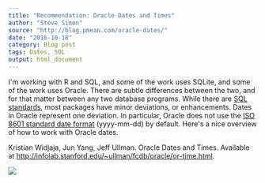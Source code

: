 ```yaml
---
title: "Recommendation: Oracle Dates and Times"
author: "Steve Simon"
source: "http://blog.pmean.com/oracle-dates/"
date: "2016-10-18"
category: Blog post
tags: Dates, SQL
output: html_document
---
```


I'm working with R and SQL, and some of the work uses SQLite, and some
of the work uses Oracle. There are subtle differences between the two,
and for that matter between any two database programs. While there are
[SQL
standards](https://en.wikipedia.org/wiki/SQL#Interoperability_and_standardization),
most packages have minor deviations, or enhancements. Dates in Oracle
represent one deviation. In particular, Oracle does not use the [ISO
8601 standard date format](https://xkcd.com/1179/) (yyyy-mm-dd) by
default. Here's a nice overview of how to work with Oracle
dates.

<!---More--->

Kristian Widjaja, Jun Yang, Jeff Ullman. Oracle Dates and Times.
Available at
<http://infolab.stanford.edu/~ullman/fcdb/oracle/or-time.html>.

![](../../web/images/oracle-dates01.png)




